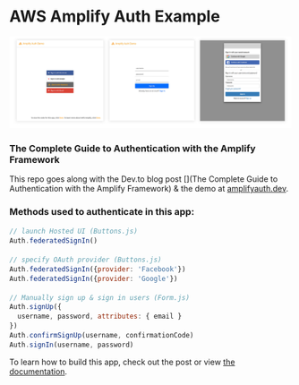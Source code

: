 # AWS Amplify Auth Example

![](authscreens.jpg)

### The Complete Guide to Authentication with the Amplify Framework

This repo goes along with the Dev.to blog post [](The Complete Guide to Authentication with the Amplify Framework) & the demo at [amplifyauth.dev](https://www.amplifyauth.dev/).

### Methods used to authenticate in this app:

```js
// launch Hosted UI (Buttons.js)
Auth.federatedSignIn()

// specify OAuth provider (Buttons.js)
Auth.federatedSignIn({provider: 'Facebook'})
Auth.federatedSignIn({provider: 'Google'})

// Manually sign up & sign in users (Form.js)
Auth.signUp({
  username, password, attributes: { email }
})
Auth.confirmSignUp(username, confirmationCode)
Auth.signIn(username, password)
```

To learn how to build this app, check out the post or view [the documentation](https://aws-amplify.github.io/docs/js/authentication).